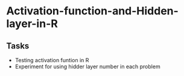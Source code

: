 # Activation-function-and-Hidden-layer-in-R
## Tasks ##
- Testing activation funtion in R
- Experiment for using hidder layer number in each problem